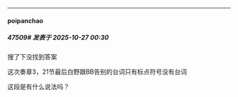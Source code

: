 ﻿
*****

####  poipanchao  
##### 47509#       发表于 2025-10-27 00:30

搜了下没找到答案

这次奏章3，21节最后白野跟BB告别的台词只有标点符号没有台词

这段是有什么说法吗？


